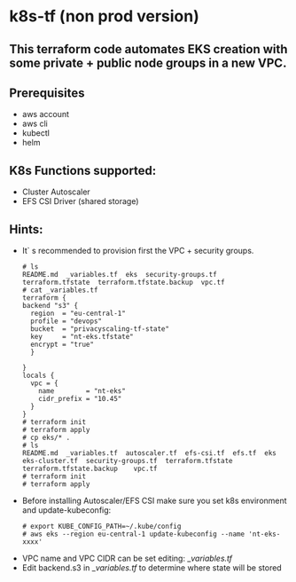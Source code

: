 # k8s-tf (non prod version)
## This terraform code automates EKS creation with some private + public node groups in a new VPC.

## Prerequisites
   - aws account
   - aws cli
   - kubectl
   - helm

## K8s Functions supported:
   - Cluster Autoscaler
   - EFS CSI Driver (shared storage)

## Hints:
   - It` s recommended to provision first the VPC + security groups.
     ```
     # ls
     README.md  _variables.tf  eks  security-groups.tf  terraform.tfstate  terraform.tfstate.backup  vpc.tf
     # cat _variables.tf 
     terraform {
     backend "s3" {
       region  = "eu-central-1"
       profile = "devops"
       bucket  = "privacyscaling-tf-state"
       key     = "nt-eks.tfstate"
       encrypt = "true"
       }

     }
     locals {
       vpc = {
         name        = "nt-eks"
         cidr_prefix = "10.45"
       }
     }
     # terraform init
     # terraform apply
     # cp eks/* .
     # ls
     README.md  _variables.tf  autoscaler.tf  efs-csi.tf  efs.tf  eks  eks-cluster.tf  security-groups.tf  terraform.tfstate  terraform.tfstate.backup    vpc.tf
     # terraform init
     # terraform apply
     ```
   - Before installing Autoscaler/EFS CSI  make sure you set k8s environment and update-kubeconfig:
     ```
     # export KUBE_CONFIG_PATH=~/.kube/config
     # aws eks --region eu-central-1 update-kubeconfig --name 'nt-eks-xxxx'
     ```
   - VPC name and VPC CIDR can be set editing: __variables.tf_
   - Edit backend.s3 in __variables.tf_ to determine where state will be stored
